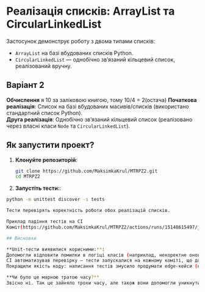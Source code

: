 # Реалізація списків: ArrayList та CircularLinkedList

Застосунок демонструє роботу з двома типами списків: 
- `ArrayList` на базі вбудованих списків Python.
- `CircularLinkedList` — однобічно зв’язаний кільцевий список, реалізований вручну.

## Варіант 2
**Обчислення** я 10 за заліковою книгою, тому 10/4 = 2(остача)
**Початкова реалізація**: Список на базі вбудованих масивів/списків (використано стандартний список Python).  
**Друга реалізація**: Однобічно зв’язаний кільцевий список (реалізовано через власні класи `Node` та `CircularLinkedList`).

## Як запустити проект?

1. **Клонуйте репозиторій**:
   ```bash
   git clone https://github.com/MaksimkaKrul/MTRPZ2.git
   cd MTRPZ2

2. **Запустіть тести:**:
```bash
python -m unittest discover -s tests

Тести перевірять коректність роботи обох реалізацій списків.

Приклад падіння тестів на CI
Коміт(https://github.com/MaksimkaKrul/MTRPZ2/actions/runs/15148615497/job/42590180862) з упалими тестами — тут спеціально було зламано метод append() класу CircularLinkedList, щоб продемонструвати роботу CI.

## Висновки

**Unit-тести виявилися корисними:**:
Допомогли відловити помилки в логіці класів (наприклад, некоректне оновлення довжини списку після видалення елемента).
CI автоматизував перевірку — тести запускалися на кожному коміті, що дозволило швидко знаходити регресії.
Покращили якість коду: написання тестів змусило продумати edge-кейси (наприклад, робота з порожнім списком).

**Чи було це марною тратою часу?**
Звісно ні. Так це зайняло трохи часу, але також вони допомогли уникнути довгий час налагодження під час рефакторингу.
